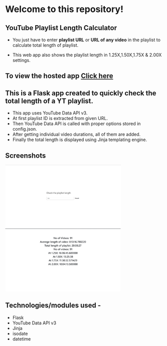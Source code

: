 # Welcome to this repository!

## YouTube Playlist Length Calculator

- You just have to enter **playlist URL** or **URL of any video** in the playlist to calculate total length of playlist.

- This web app also shows the  playlist length in 1.25X,1.50X,1.75X & 2.00X settings.    

## To view the hosted app <a target="_blank" href="https://yt-playlist-length.onrender.com/">Click here</a>

## This is a Flask app created to quickly check the total length of a YT playlist.
- This app uses YouTube Data API v3. 
- At first playlist ID is extracted from given URL.
- Then YouTube Data API is called with proper options stored in config.json.
- After getting individual video durations, all of them are added.
- Finally the total length is displayed using Jinja templating engine.

## Screenshots
<p float="left">
  <img src="https://github.com/omkarae/yt-playlist-length/blob/main/1.png" alt="UI" height=200px></img>
  <img src="https://github.com/omkarae/yt-playlist-length/blob/main/2.png" alt="Response" height=200px></img>
</p>


## Technologies/modules used - 
- Flask
- YouTube Data API v3
- Jinja
- isodate
- datetime
